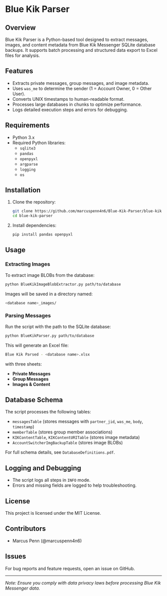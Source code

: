 # Blue Kik Parser

## Overview
Blue Kik Parser is a Python-based tool designed to extract messages, images, and content metadata from Blue Kik Messenger SQLite database backups. It supports batch processing and structured data export to Excel files for analysis.

## Features
- Extracts private messages, group messages, and image metadata.
- Uses `was_me` to determine the sender (1 = Account Owner, 0 = Other User).
- Converts UNIX timestamps to human-readable format.
- Processes large databases in chunks to optimize performance.
- Logs detailed execution steps and errors for debugging.

## Requirements
- Python 3.x
- Required Python libraries:
  - `sqlite3`
  - `pandas`
  - `openpyxl`
  - `argparse`
  - `logging`
  - `os`

## Installation
1. Clone the repository:
   ```sh
   git clone https://github.com/marcuspenn4n6/Blue-Kik-Parser/blue-kik-parser.git
   cd blue-kik-parser
   ```
2. Install dependencies:
   ```sh
   pip install pandas openpyxl
   ```

## Usage
### Extracting Images
To extract image BLOBs from the database:
```sh
python BlueKikImageBlobExtractor.py path/to/database
```
Images will be saved in a directory named:
```sh
<database name>_images/
```

### Parsing Messages
Run the script with the path to the SQLite database:
```sh
python BlueKikParser.py path/to/database
```
This will generate an Excel file:
```sh
Blue Kik Parsed - <database name>.xlsx
```
with three sheets:
- **Private Messages**
- **Group Messages**
- **Images & Content**

## Database Schema
The script processes the following tables:
- `messagesTable` (stores messages with `partner_jid`, `was_me`, `body`, `timestamp`)
- `memberTable` (stores group member associations)
- `KIKContentTable`, `KIKContentURITable` (stores image metadata)
- `AccountSwitcherImgBackupTable` (stores image BLOBs)

For full schema details, see `DatabaseDefinitions.pdf`.

## Logging and Debugging
- The script logs all steps in `INFO` mode.
- Errors and missing fields are logged to help troubleshooting.

## License
This project is licensed under the MIT License.

## Contributors
- Marcus Penn (@marcuspenn4n6)

## Issues
For bug reports and feature requests, open an issue on GitHub.

---

*Note: Ensure you comply with data privacy laws before processing Blue Kik Messenger data.*
